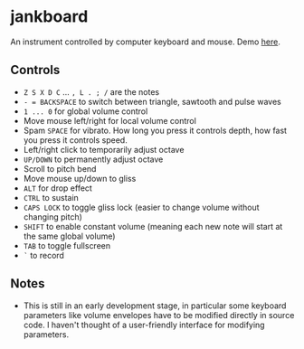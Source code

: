 # jankboard

An instrument controlled by computer keyboard and mouse. Demo [here](https://www.youtube.com/watch?v=IdXwC5mfPfI).

## Controls

- `Z S X D C` ... `, L . ; /` are the notes
- `- = BACKSPACE` to switch between triangle, sawtooth and pulse waves
- `1 ... 0` for global volume control
- Move mouse left/right for local volume control
- Spam `SPACE` for vibrato. How long you press it controls depth, how fast you press it controls speed.
- Left/right click to temporarily adjust octave
- `UP/DOWN` to permanently adjust octave
- Scroll to pitch bend
- Move mouse up/down to gliss
- `ALT` for drop effect
- `CTRL` to sustain
- `CAPS LOCK` to toggle gliss lock (easier to change volume without changing pitch)
- `SHIFT` to enable constant volume (meaning each new note will start at the same global volume)
- `TAB` to toggle fullscreen
- `` ` `` to record

## Notes

- This is still in an early development stage, in particular some keyboard parameters like volume envelopes have to be modified directly in source code. I haven't thought of a user-friendly interface for modifying parameters.